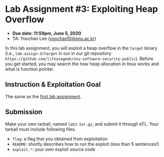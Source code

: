 # Lab Assignment #3: Exploiting Heap Overflow

- **Due date: 11:59pm, June 5, 2020**
- TA: Yoochan Lee (yoochan10@snu.ac.kr)

In this lab assignment, you will exploit a heap overflow in the
`target` binary (i.e., `lab-assign-3/target` in our in our git
repository `https://github.com/lifeasageek/snu-software-security-public`).
Before you get started, you may search the how heap allocation in linux works and what is function pointer.

## Instruction & Exploitation Goal

The same as the [first lab assignment](https://github.com/lifeasageek/snu-software-security-public/tree/fall-19/lab-assign-1).

## Submission

Make your own tarball, named `lab3.tar.gz`, and submit it through
eTL. Your tarball must include following files.

- `flag`: a flag that you obtained from exploitation
- `README`: shortly describes how to run the exploit (less than 5 sentences!)
- `exploit.*`: your own exploit source code
